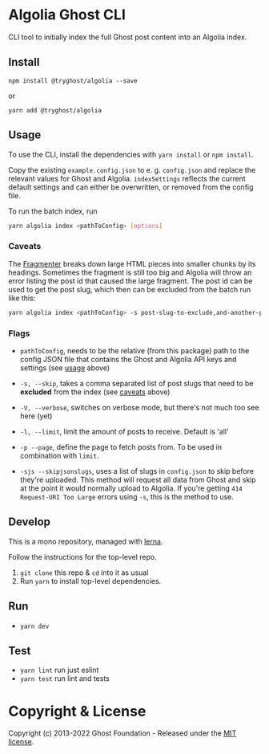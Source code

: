 # Algolia Ghost CLI

CLI tool to initially index the full Ghost post content into an Algolia index.

## Install

`npm install @tryghost/algolia --save`

or

`yarn add @tryghost/algolia`


## Usage

To use the CLI, install the dependencies with `yarn install` or `npm install`.

Copy the existing `example.config.json` to e. g. `config.json` and replace the relevant values for Ghost and Algolia.
`indexSettings` reflects the current default settings and can either be overwritten, or removed from the config file.

To run the batch index, run

```bash
yarn algolia index <pathToConfig> [options]
```

### Caveats

The [Fragmenter](https://github.com/TryGhost/algolia/tree/master/packages/algolia-fragmenter) breaks down large HTML pieces into smaller chunks by its headings. Sometimes the fragment is still too big and Algolia will throw an error listing the post id that caused the large fragment. The post id can be used to get the post slug, which then can be excluded from the batch run like this:

```bash
yarn algolia index <pathToConfig> -s post-slug-to-exclude,and-another-post-slug-to-exclude
```

### Flags

- `pathToConfig`, needs to be the relative (from this package) path to the config JSON file that contains the Ghost and Algolia API keys and settings (see [usage](#usage) above)

- `-s, --skip`, takes a comma separated list of post slugs that need to be **excluded** from the index (see [caveats](#caveats) above)

- `-V, --verbose`, switches on verbose mode, but there's not much too see here (yet)
- `-l, --limit`, limit the amount of posts to receive. Default is 'all'
- `-p --page`, define the page to fetch posts from. To be used in combination with `limit`.
- `-sjs --skipjsonslugs`, uses a list of slugs in `config.json` to skip before they're uploaded. This method will request all data from Ghost and skip at the point it would normally upload to Algolia. If you're getting `414 Request-URI Too Large` errors using `-s`, this is the method to use.

## Develop

This is a mono repository, managed with [lerna](https://lernajs.io/).

Follow the instructions for the top-level repo.
1. `git clone` this repo & `cd` into it as usual
2. Run `yarn` to install top-level dependencies.


## Run

- `yarn dev`


## Test

- `yarn lint` run just eslint
- `yarn test` run lint and tests




# Copyright & License

Copyright (c) 2013-2022 Ghost Foundation - Released under the [MIT license](LICENSE).
